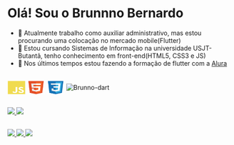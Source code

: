 # Olá! Sou o Brunnno Bernardo

- 🔭 Atualmente trabalho como auxiliar administrativo, mas estou procurando uma colocação no mercado mobile(Flutter)
- 🌱 Estou cursando Sistemas de Informação na universidade USJT-Butantã, tenho conhecimento em front-end(HTML5, CSS3 e JS)
- 🌱 Nos últimos tempos estou fazendo a formação de flutter com a <a href="https://www.alura.com.br/?gclid=Cj0KCQiAgOefBhDgARIsAMhqXA5UlqYtj57NVRgdBrvnzNR-rcZHhYDhePeiI57RFD3mFNIPbxJLnBAaApoVEALw_wcB" target= blank>Alura</a>

<div style="display: inline_block"> <br>
    <img align="center" alt="Brunno-Js" height="30" width="40"
    src="https://raw.githubusercontent.com/devicons/devicon/master/icons/javascript/javascript-plain.svg">
    <img align="center" alt="Brunno-HTML" height="30" width="40" 
    src="https://raw.githubusercontent.com/devicons/devicon/master/icons/html5/html5-original.svg">
    <img align="center" alt="Brunno-CSS" height="30" width="40" 
    src="https://raw.githubusercontent.com/devicons/devicon/master/icons/css3/css3-original.svg">
    <img align="center" alt="Brunno-dart" height="30" width="40"
    src="https://cdn.jsdelivr.net/gh/devicons/devicon/icons/dart/dart-original.svg"/>
</div> 

##

<div style="display: inline_block">
  <a href="httpsem"github.com/brunnobernardo">
    <img height"180em" width = "400em" src="https://github-readme-stats.vercel.app/api?username=brunnobernardo&theme=gotham&show_icons=true&include_all_cinnits_private=true"/>
     <img height"180em" width = "250em"  src="https://github-readme-stats.vercel.app/api/top-langs/?username=brunnobernardo&layout=compact&langs_conut=16&theme=gotham"/>
</div>
                                                                                                   
##
                                                                                                   
 <div>                                                                                                                                                
    <a href="https://www.linkedin.com/in/brunno-bernardo-b0a502204/" target="_blank"><img src="https://img.shields.io/badge/LinkedIn-0077B5?style=for-the-badge&logo=linkedin&logoColor=white" target="_blank"> </a>
    <a href="https://api.whatsapp.com/send/?phone=5511955520403&text&app_absent=0" target="_blank"><img src="https://img.shields.io/badge/WhatsApp-25D366?style=for-the-badge&logo=whatsapp&logoColor=white" target="_blank"> </a>
    <a href = "mailto:brunnobernardo00@gmail.com"><img src="https://img.shields.io/badge/-Gmail-%23333?style=for-the-badge&logo=gmail&logoColor=white" target="_blank"></a>
 </div>
